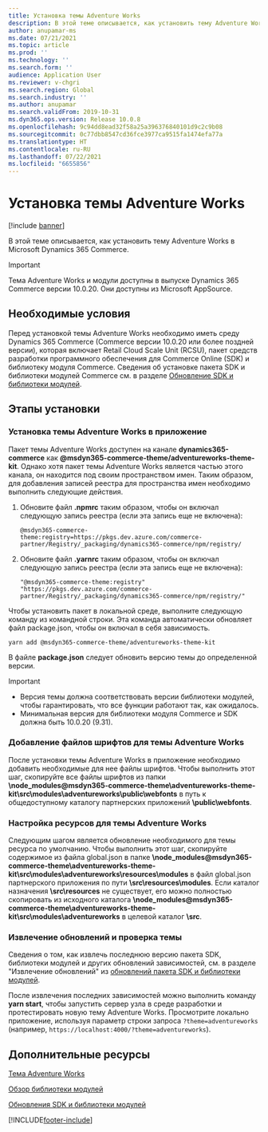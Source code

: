 ```yaml
---
title: Установка темы Adventure Works
description: В этой теме описывается, как установить тему Adventure Works в Microsoft Dynamics 365 Commerce.
author: anupamar-ms
ms.date: 07/21/2021
ms.topic: article
ms.prod: ''
ms.technology: ''
ms.search.form: ''
audience: Application User
ms.reviewer: v-chgri
ms.search.region: Global
ms.search.industry: ''
ms.author: anupamar
ms.search.validFrom: 2019-10-31
ms.dyn365.ops.version: Release 10.0.8
ms.openlocfilehash: 9c94dd8ead32f58a25a396376840101d9c2c9b08
ms.sourcegitcommit: 0c77dbb8547cd36fce3977ca9515fa1474efa77a
ms.translationtype: HT
ms.contentlocale: ru-RU
ms.lasthandoff: 07/22/2021
ms.locfileid: "6655856"
---
```

# <a name="install-the-adventure-works-theme"></a>Установка темы Adventure Works

[!include [banner](includes/banner.md)]

В этой теме описывается, как установить тему Adventure Works в Microsoft Dynamics 365 Commerce. 

> [!IMPORTANT]
> Тема Adventure Works и модули доступны в выпуске Dynamics 365 Commerce версии 10.0.20. Они доступны из Microsoft AppSource.

## <a name="prerequisites"></a>Необходимые условия

Перед установкой темы Adventure Works необходимо иметь среду Dynamics 365 Commerce (Commerce версии 10.0.20 или более поздней версии), которая включает Retail Cloud Scale Unit (RCSU), пакет средств разработки программного обеспечения для Commerce Online (SDK) и библиотеку модуля Commerce. Сведения об установке пакета SDK и библиотеки модулей Commerce см. в разделе [Обновление SDK и библиотеки модулей](e-commerce-extensibility/sdk-updates.md). 

## <a name="installation-steps"></a>Этапы установки

### <a name="install-the-adventure-works-theme-in-your-application"></a>Установка темы Adventure Works в приложение

Пакет темы Adventure Works доступен на канале **dynamics365-commerce** как **@msdyn365-commerce-theme/adventureworks-theme-kit**. Однако хотя пакет темы Adventure Works является частью этого канала, он находится под своим пространством имен. Таким образом, для добавления записей реестра для пространства имен необходимо выполнить следующие действия.

1. Обновите файл **.npmrc** таким образом, чтобы он включал следующую запись реестра (если эта запись еще не включена):

    `@msdyn365-commerce-theme:registry=https://pkgs.dev.azure.com/commerce-partner/Registry/_packaging/dynamics365-commerce/npm/registry/`

1. Обновите файл **.yarnrc** таким образом, чтобы он включал следующую запись реестра (если эта запись еще не включена):

    `"@msdyn365-commerce-theme:registry" "https://pkgs.dev.azure.com/commerce-partner/Registry/_packaging/dynamics365-commerce/npm/registry/"`  
    
Чтобы установить пакет в локальной среде, выполните следующую команду из командной строки. Эта команда автоматически обновляет файл package.json, чтобы он включал в себя зависимость.

`yarn add @msdyn365-commerce-theme/adventureworks-theme-kit`

В файле **package.json** следует обновить версию темы до определенной версии.

> [!IMPORTANT]
> - Версия темы должна соответствовать версии библиотеки модулей, чтобы гарантировать, что все функции работают так, как ожидалось. 
> - Минимальная версия для библиотеки модуля Commerce и SDK должна быть 10.0.20 (9.31). 

### <a name="add-the-font-files-for-the-adventure-works-theme"></a>Добавление файлов шрифтов для темы Adventure Works

После установки темы Adventure Works в приложение необходимо добавить необходимые для нее файлы шрифтов. Чтобы выполнить этот шаг, скопируйте все файлы шрифтов из папки **\node_modules@msdyn365-commerce-theme\adventureworks-theme-kit\src\modules\adventureworks\public\webfonts** в путь к общедоступному каталогу партнерских приложений **\public\webfonts**.

### <a name="set-up-the-resources-for-the-adventure-works-theme"></a>Настройка ресурсов для темы Adventure Works

Следующим шагом является обновление необходимого для темы ресурса по умолчанию. Чтобы выполнить этот шаг, скопируйте содержимое из файла global.json в папке **\node_modules@msdyn365-commerce-theme\adventureworks-theme-kit\src\modules\adventureworks\resources\modules** в файл global.json партнерского приложения по пути **\src\resources\modules**. Если каталог назначения **\src\resources** не существует, его можно полностью скопировать из исходного каталога **\node_modules@msdyn365-commerce-theme\adventureworks-theme-kit\src\modules\adventureworks** в целевой каталог **\src**.

### <a name="pull-updates-and-validate-the-theme"></a>Извлечение обновлений и проверка темы

Сведения о том, как извлечь последнюю версию пакета SDK, библиотеки модулей и других обновлений зависимостей, см. в разделе "Извлечение обновлений" из [обновлений пакета SDK и библиотеки модулей](e-commerce-extensibility/sdk-updates.md#pull-updates).

После извлечения последних зависимостей можно выполнить команду **yarn start**, чтобы запустить сервер узла в среде разработки и протестировать новую тему Adventure Works. Просмотрите локально приложение, используя параметр строки запроса `?theme=adventureworks` (например, `https://localhost:4000/?theme=adventureworks`).

## <a name="additional-resources"></a>Дополнительные ресурсы

[Тема Adventure Works](adventure-works-theme.md)

[Обзор библиотеки модулей](starter-kit-overview.md)

[Обновления SDK и библиотеки модулей](e-commerce-extensibility/sdk-updates.md)

[!INCLUDE[footer-include](../includes/footer-banner.md)]
